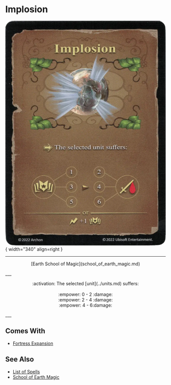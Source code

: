 # Implosion

![Implosion](../assets/spells-implosion.webp){ width="340" align=right }

___
<p style="text-align: center;" markdown>[Earth School of Magic](school_of_earth_magic.md)</p>
___
<p style="text-align: center;" markdown>:activation: The selected [unit](../units.md) suffers:<br><br>:empower: 0 - 2 :damage:<br>:empower: 2 - 4 :damage:<br>:empower: 4 - 6:damage:</p>
___


## Comes With

- [Fortress Expansion](../content.md)


## See Also

- [List of Spells](../spells.md)
- [School of Earth Magic](school_of_earth_magic.md)
